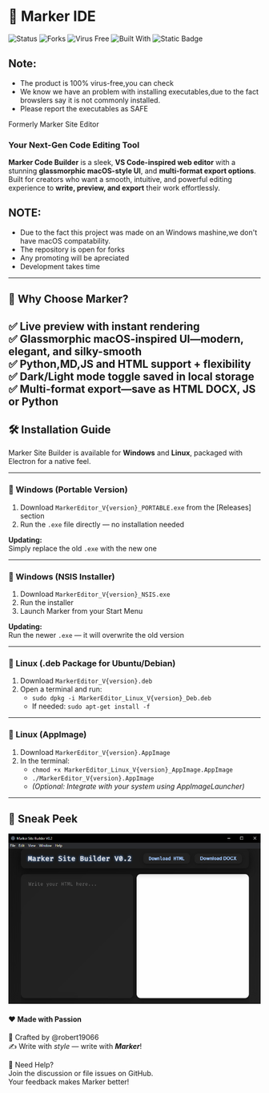 <!-- markdownlint-configure-file {
  "MD013": {
    "code_blocks": false,
    "tables": false
  },
  "MD033": false,
  "MD041": false
} -->
# 🚀 Marker IDE
![Status](https://img.shields.io/badge/Repository%20Status-Maintained-brightgreen) 
![Forks](https://img.shields.io/badge/Forks-Open-blue) 
![Virus Free](https://img.shields.io/badge/Virus--free-Yes-success) 
![Built With](https://img.shields.io/badge/Built%20with-JavaScript-yellow) 
![Static Badge](https://img.shields.io/badge/V5-cyan?style=flat&label=Latest%20Version)

 

## Note:
- The product is 100% virus-free,you can check
- We know we have an problem with installing executables,due to the fact browslers say it is not commonly installed.
- Please report the executables as SAFE

Formerly Marker Site Editor

### **Your Next-Gen Code Editing Tool**  

**Marker Code Builder** is a sleek, **VS Code-inspired web editor** with a stunning **glassmorphic macOS-style UI**,  and **multi-format export options**.  
Built for creators who want a smooth, intuitive, and powerful editing experience to **write, preview, and export** their work effortlessly.  
## NOTE:
- Due to the fact this project was made on an Windows mashine,we don't have macOS compatability.
- The repository is open for forks
- Any promoting will be apreciated
- Development takes time

---




## 🌟 **Why Choose Marker?**  
✅ **Live preview** with instant rendering  
✅ **Glassmorphic macOS-inspired UI**—modern, elegant, and silky-smooth  
✅ **Python,MD,JS and HTML support + flexibility**  
✅ **Dark/Light mode toggle saved in local storage**  
✅ **Multi-format export**—save as **HTML** **DOCX**, **JS** or **Python**
---

## 🛠️ **Installation Guide**  
Marker Site Builder is available for **Windows** and **Linux**, packaged with Electron for a native feel.

---

### 🔹 Windows (Portable Version)  
1. Download `MarkerEditor_V{version}_PORTABLE.exe` from the [Releases] section  
2. Run the `.exe` file directly — no installation needed  

**Updating:**  
Simply replace the old `.exe` with the new one

---

### 🔹 Windows (NSIS Installer)  
1. Download `MarkerEditor_V{version}_NSIS.exe`  
2. Run the installer  
3. Launch Marker from your Start Menu  

**Updating:**  
Run the newer `.exe` — it will overwrite the old version

---

### 🔹 Linux (.deb Package for Ubuntu/Debian)  
1. Download `MarkerEditor_V{version}.deb`  
2. Open a terminal and run:  
   - `sudo dpkg -i MarkerEditor_Linux_V{version}_Deb.deb`  
   - If needed: `sudo apt-get install -f`

---

### 🔹 Linux (AppImage)  
1. Download `MarkerEditor_V{version}.AppImage`  
2. In the terminal:  
   - `chmod +x MarkerEditor_Linux_V{version}_AppImage.AppImage`  
   - `./MarkerEditor_V{version}.AppImage`  
   - *(Optional: Integrate with your system using AppImageLauncher)*

---


## 📸 Sneak Peek
![photo](./images/Capture.png)



#### ❤️ Made with Passion
🔹 Crafted by @robert19066  
✍ Write with _style_ — write with _**Marker**_!

📢 Need Help?  
Join the discussion or file issues on GitHub.  
Your feedback makes Marker better!
